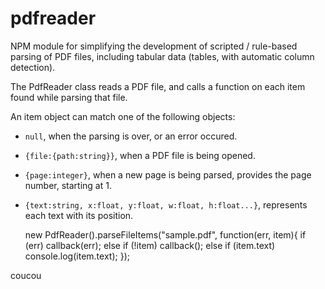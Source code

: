 # pdfreader
NPM module for simplifying the development of scripted / rule-based parsing of PDF files, including tabular data (tables, with automatic column detection).

The PdfReader class reads a PDF file, and calls a function on each item found while parsing that file.

 An item object can match one of the following objects:

 - `null`, when the parsing is over, or an error occured.
 - `{file:{path:string}}`, when a PDF file is being opened.
 - `{page:integer}`, when a new page is being parsed, provides the page number, starting at 1.
 - `{text:string, x:float, y:float, w:float, h:float...}`, represents each text with its position.


    new PdfReader().parseFileItems("sample.pdf", function(err, item){
      if (err)
        callback(err);
      else if (!item)
        callback();
      else if (item.text)
        console.log(item.text);
    });

coucou
